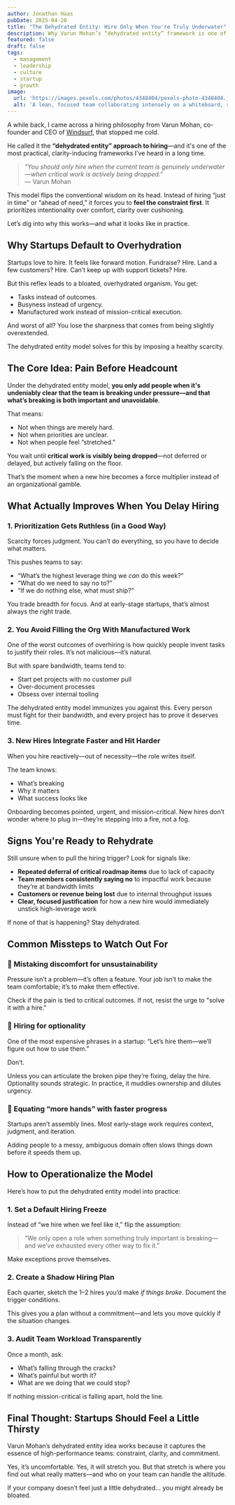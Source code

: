 ```yaml
---
author: Jonathan Haas
pubDate: 2025-04-20
title: "The Dehydrated Entity: Hire Only When You're Truly Underwater"
description: Why Varun Mohan’s “dehydrated entity” framework is one of the smartest ways to think about hiring pressure, prioritization, and company clarity
featured: false
draft: false
tags:
  - management
  - leadership
  - culture
  - startup
  - growth
image:
  url: 'https://images.pexels.com/photos/4348404/pexels-photo-4348404.jpeg?auto=compress&cs=tinysrgb&w=1260&h=750&dpr=2'
  alt: 'A lean, focused team collaborating intensely on a whiteboard, symbolizing the urgency-driven nature of lean startups'
---
```


A while back, I came across a hiring philosophy from Varun Mohan, co-founder and CEO of [Windsurf](https://www.windsurf.com), that stopped me cold.

He called it the **“dehydrated entity” approach to hiring**—and it's one of the most practical, clarity-inducing frameworks I’ve heard in a long time.

> _"You should only hire when the current team is genuinely underwater—when critical work is actively being dropped."_  
> — Varun Mohan

This model flips the conventional wisdom on its head. Instead of hiring “just in time” or “ahead of need,” it forces you to **feel the constraint first**. It prioritizes intentionality over comfort, clarity over cushioning.

Let’s dig into why this works—and what it looks like in practice.

## Why Startups Default to Overhydration

Startups love to hire. It feels like forward motion. Fundraise? Hire. Land a few customers? Hire. Can’t keep up with support tickets? Hire.

But this reflex leads to a bloated, overhydrated organism. You get:

- Tasks instead of outcomes.
- Busyness instead of urgency.
- Manufactured work instead of mission-critical execution.

And worst of all? You lose the sharpness that comes from being slightly overextended.

The dehydrated entity model solves for this by imposing a healthy scarcity.

## The Core Idea: Pain Before Headcount

Under the dehydrated entity model, **you only add people when it's undeniably clear that the team is breaking under pressure—and that what’s breaking is both important and unavoidable**.

That means:

- Not when things are merely hard.
- Not when priorities are unclear.
- Not when people feel “stretched.”

You wait until **critical work is visibly being dropped**—not deferred or delayed, but actively falling on the floor.

That’s the moment when a new hire becomes a force multiplier instead of an organizational gamble.

## What Actually Improves When You Delay Hiring

### 1. Prioritization Gets Ruthless (in a Good Way)

Scarcity forces judgment. You can’t do everything, so you have to decide what matters.

This pushes teams to say:

- “What’s the highest leverage thing we _can_ do this week?”
- “What do we need to say no to?”
- “If we do nothing else, what must ship?”

You trade breadth for focus. And at early-stage startups, that’s almost always the right trade.

### 2. You Avoid Filling the Org With Manufactured Work

One of the worst outcomes of overhiring is how quickly people invent tasks to justify their roles. It’s not malicious—it’s natural.

But with spare bandwidth, teams tend to:

- Start pet projects with no customer pull
- Over-document processes
- Obsess over internal tooling

The dehydrated entity model immunizes you against this. Every person must fight for their bandwidth, and every project has to prove it deserves time.

### 3. New Hires Integrate Faster and Hit Harder

When you hire reactively—out of necessity—the role writes itself.

The team knows:

- What’s breaking
- Why it matters
- What success looks like

Onboarding becomes pointed, urgent, and mission-critical. New hires don’t wonder where to plug in—they’re stepping into a fire, not a fog.

## Signs You're Ready to Rehydrate

Still unsure when to pull the hiring trigger? Look for signals like:

- **Repeated deferral of critical roadmap items** due to lack of capacity
- **Team members consistently saying no** to impactful work because they’re at bandwidth limits
- **Customers or revenue being lost** due to internal throughput issues
- **Clear, focused justification** for how a new hire would immediately unstick high-leverage work

If none of that is happening? Stay dehydrated.

## Common Missteps to Watch Out For

### 🚫 Mistaking discomfort for unsustainability

Pressure isn’t a problem—it’s often a feature. Your job isn’t to make the team comfortable; it’s to make them effective.

Check if the pain is tied to critical outcomes. If not, resist the urge to "solve it with a hire."

### 🚫 Hiring for optionality

One of the most expensive phrases in a startup: “Let’s hire them—we’ll figure out how to use them.”

Don’t.

Unless you can articulate the broken pipe they’re fixing, delay the hire. Optionality sounds strategic. In practice, it muddies ownership and dilutes urgency.

### 🚫 Equating “more hands” with faster progress

Startups aren’t assembly lines. Most early-stage work requires context, judgment, and iteration.

Adding people to a messy, ambiguous domain often slows things down before it speeds them up.

## How to Operationalize the Model

Here’s how to put the dehydrated entity model into practice:

### 1. Set a Default Hiring Freeze

Instead of “we hire when we feel like it,” flip the assumption:

> “We only open a role when something truly important is breaking—and we’ve exhausted every other way to fix it.”

Make exceptions prove themselves.

### 2. Create a Shadow Hiring Plan

Each quarter, sketch the 1–2 hires you’d make _if things broke_. Document the trigger conditions.

This gives you a plan without a commitment—and lets you move quickly if the situation changes.

### 3. Audit Team Workload Transparently

Once a month, ask:

- What’s falling through the cracks?
- What’s painful but worth it?
- What are we doing that we could stop?

If nothing mission-critical is falling apart, hold the line.

## Final Thought: Startups Should Feel a Little Thirsty

Varun Mohan’s dehydrated entity idea works because it captures the essence of high-performance teams: constraint, clarity, and commitment.

Yes, it’s uncomfortable. Yes, it will stretch you. But that stretch is where you find out what really matters—and who on your team can handle the altitude.

If your company doesn’t feel just a little dehydrated… you might already be bloated.
